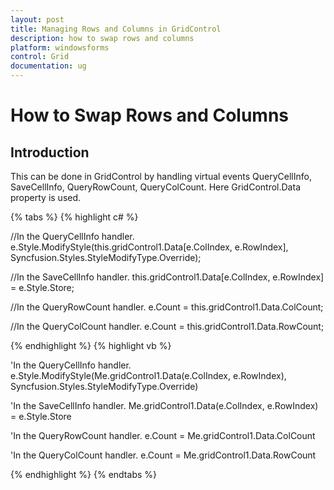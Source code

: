 ```yaml
---
layout: post
title: Managing Rows and Columns in GridControl
description: how to swap rows and columns
platform: windowsforms
control: Grid
documentation: ug
---
```


# How to Swap Rows and Columns

## Introduction

This can be done in GridControl by handling virtual events QueryCellInfo, SaveCellInfo, QueryRowCount, QueryColCount. Here GridControl.Data property is used.

{% tabs %}
{% highlight c# %}

//In the QueryCellInfo handler.
e.Style.ModifyStyle(this.gridControl1.Data[e.ColIndex, e.RowIndex], Syncfusion.Styles.StyleModifyType.Override);

//In the SaveCellInfo handler.
this.gridControl1.Data[e.ColIndex, e.RowIndex] = e.Style.Store;

//In the QueryRowCount handler.
e.Count = this.gridControl1.Data.ColCount;

//In the QueryColCount handler.
e.Count = this.gridControl1.Data.RowCount;

{% endhighlight  %}
{% highlight vb %}

'In the QueryCellInfo handler.
e.Style.ModifyStyle(Me.gridControl1.Data(e.ColIndex, e.RowIndex), Syncfusion.Styles.StyleModifyType.Override)

'In the SaveCellInfo handler.
Me.gridControl1.Data(e.ColIndex, e.RowIndex) = e.Style.Store

'In the QueryRowCount handler.
e.Count = Me.gridControl1.Data.ColCount

'In the QueryColCount handler.
e.Count = Me.gridControl1.Data.RowCount

{% endhighlight  %}
{% endtabs %}